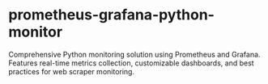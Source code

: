 # prometheus-grafana-python-monitor
Comprehensive Python monitoring solution using Prometheus and Grafana. Features real-time metrics collection, customizable dashboards, and best practices for web scraper monitoring.

